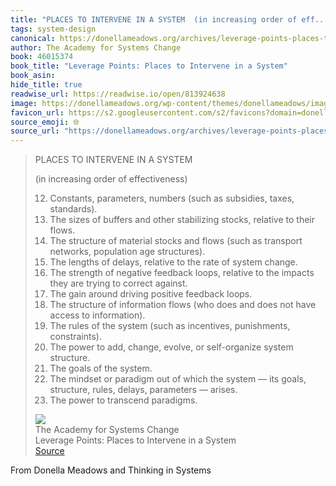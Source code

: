 ```yaml
---
title: "PLACES TO INTERVENE IN A SYSTEM  (in increasing order of eff..."
tags: system-design
canonical: https://donellameadows.org/archives/leverage-points-places-to-intervene-in-a-system/?utm_source=substack&utm_medium=email
author: The Academy for Systems Change
book: 46015374
book_title: "Leverage Points: Places to Intervene in a System"
book_asin: 
hide_title: true
readwise_url: https://readwise.io/open/813924638
image: https://donellameadows.org/wp-content/themes/donellameadows/images/logo-2.gif
favicon_url: https://s2.googleusercontent.com/s2/favicons?domain=donellameadows.org
source_emoji: 🌐
source_url: "https://donellameadows.org/archives/leverage-points-places-to-intervene-in-a-system/?utm_source=substack&utm_medium=email#:~:text=PLACES%20TO%20INTERVENE,to%20transcend%20paradigms."
---
```


> PLACES TO INTERVENE IN A SYSTEM
> 
> (in increasing order of effectiveness)
> 
> 12. Constants, parameters, numbers (such as subsidies, taxes, standards).
> 11. The sizes of buffers and other stabilizing stocks, relative to their flows.
> 10. The structure of material stocks and flows (such as transport networks, population age structures).
> 9. The lengths of delays, relative to the rate of system change.
> 8. The strength of negative feedback loops, relative to the impacts they are trying to correct against.
> 7. The gain around driving positive feedback loops.
> 6. The structure of information flows (who does and does not have access to information).
> 5. The rules of the system (such as incentives, punishments, constraints).
> 4. The power to add, change, evolve, or self-organize system structure.
> 3. The goals of the system.
> 2. The mindset or paradigm out of which the system — its goals, structure, rules, delays, parameters — arises.
> 1. The power to transcend paradigms.
> <div class="quoteback-footer"><div class="quoteback-avatar"><img class="mini-favicon" src="https://s2.googleusercontent.com/s2/favicons?domain=donellameadows.org"></div><div class="quoteback-metadata"><div class="metadata-inner"><span style="display:none">FROM:</span><div aria-label="The Academy for Systems Change" class="quoteback-author"> The Academy for Systems Change</div><div aria-label="Leverage Points: Places to Intervene in a System" class="quoteback-title"> Leverage Points: Places to Intervene in a System</div></div></div><div class="quoteback-backlink"><a target="_blank" aria-label="go to the full text of this quotation" rel="noopener" href="https://donellameadows.org/archives/leverage-points-places-to-intervene-in-a-system/?utm_source=substack&utm_medium=email#:~:text=PLACES%20TO%20INTERVENE,to%20transcend%20paradigms." class="quoteback-arrow"> Source</a></div></div>

From Donella Meadows and Thinking in Systems